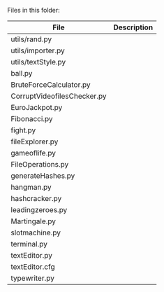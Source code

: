 Files in this folder:

| File                        | Description |
| --------------------------- | ----------- |
| utils/rand.py               |             |
| utils/importer.py           |             |
| utils/textStyle.py          |             |
| ball.py                     |             |
| BruteForceCalculator.py     |             |
| CorruptVideofilesChecker.py |             |
| EuroJackpot.py              |             |
| Fibonacci.py                |             |
| fight.py                    |             |
| fileExplorer.py             |             |
| gameoflife.py               |             |
| FileOperations.py           |             |
| generateHashes.py           |             |
| hangman.py                  |             |
| hashcracker.py              |             |
| leadingzeroes.py            |             |
| Martingale.py               |             |
| slotmachine.py              |             |
| terminal.py                 |             |
| textEditor.py               |             |
| textEditor.cfg              |             |
| typewriter.py               |             |

